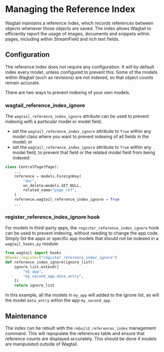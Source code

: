 # Managing the Reference Index

Wagtail maintains a reference index, which records references between objects whenever those objects are saved. The index allows Wagtail to efficiently report the usage of images, documents and snippets within pages, including within StreamField and rich text fields.

## Configuration

The reference index does not require any configuration. It will by default index every model, unless configured to prevent this. Some of the models within Wagtail (such as revisions) are not indexed, so that object counts remain accurate.

There are two ways to prevent indexing of your own models.

### wagtail_reference_index_ignore

The `wagtail_reference_index_ignore` attribute can be used to prevent indexing with a particular model or model field.

-  set the `wagtail_reference_index_ignore` attribute to `True` within any model class where you want to prevent indexing of all fields in the model; or
-  set the `wagtail_reference_index_ignore` attribute to `True` within any model field, to prevent that field or the related model field from being indexed:

```python
class CentralPage(Page):
    ...
    reference = models.ForeignKey(
        "doc",
        on_delete=models.SET_NULL,
        related_name="page_ref",
    )
    reference.wagtail_reference_index_ignore = True
    ...
```

### register_reference_index_ignore hook

For models in third-party apps, the `register_reference_index_ignore` hook can be used to prevent indexing, without needing to change the app code. Simply list the apps or specific app models that should not be indexed in a `wagtail_hooks.py` module:

```python
from wagtail import hooks
@hooks.register("register_reference_index_ignore")
def reference_index_ignore(ignore_list):
    ignore_list.extend([
        "my_app",
        "my_second_app.data_entry",
    ])
    return ignore_list
```

In this example, all the models in `my_app` will added to the ignore list, as will the model `data_entry` within the app `my_second_app`.

## Maintenance

The index can be rebuilt with the `rebuild_references_index` management command. This will repopulate the references table and ensure that reference counts are displayed accurately. This should be done if models are manipulated outside of Wagtail.